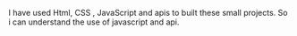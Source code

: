 I have used Html, CSS , JavaScript and apis to built these small projects.
So i can understand the use of javascript and api. 
